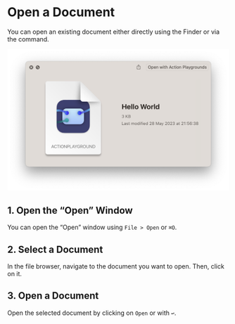 # Open a Document

You can open an existing document either directly using the Finder or via the command.

![An Action Playgrounds Document][image-1]

## 1. Open the “Open” Window

You can open the “Open” window using `File > Open` or `⌘O`.

## 2. Select a Document

In the file browser, navigate to the document you want to open. Then, click on it.

## 3. Open a Document

Open the selected document by clicking on `Open` or with `↩︎`.

[image-1]:	../../Icons/Document.png